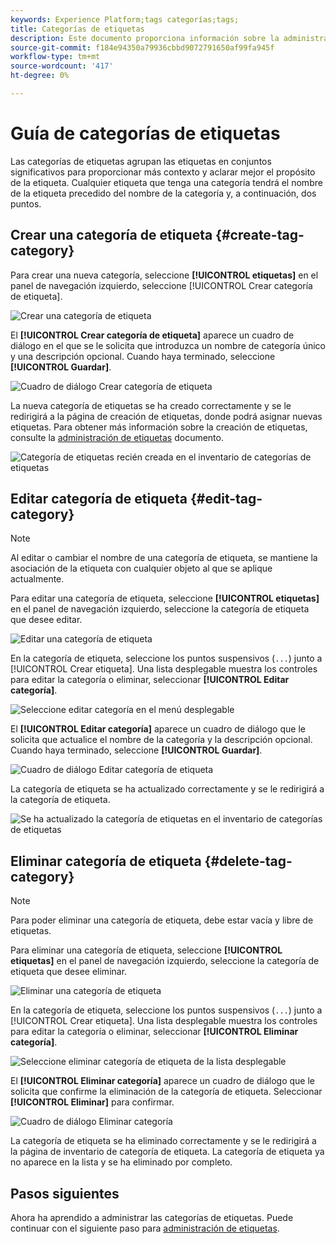 ```yaml
---
keywords: Experience Platform;tags categorías;tags;
title: Categorías de etiquetas
description: Este documento proporciona información sobre la administración de categorías de etiquetas administrativas en Adobe Experience Cloud
source-git-commit: f184e94350a79936cbbd9072791650af99fa945f
workflow-type: tm+mt
source-wordcount: '417'
ht-degree: 0%

---
```


# Guía de categorías de etiquetas

Las categorías de etiquetas agrupan las etiquetas en conjuntos significativos para proporcionar más contexto y aclarar mejor el propósito de la etiqueta. Cualquier etiqueta que tenga una categoría tendrá el nombre de la etiqueta precedido del nombre de la categoría y, a continuación, dos puntos.

## Crear una categoría de etiqueta {#create-tag-category}

Para crear una nueva categoría, seleccione **[!UICONTROL etiquetas]** en el panel de navegación izquierdo, seleccione [!UICONTROL Crear categoría de etiqueta].

![Crear una categoría de etiqueta](./images/create-tag-category.png)

El **[!UICONTROL Crear categoría de etiqueta]** aparece un cuadro de diálogo en el que se le solicita que introduzca un nombre de categoría único y una descripción opcional. Cuando haya terminado, seleccione **[!UICONTROL Guardar]**.

![Cuadro de diálogo Crear categoría de etiqueta](./images/create-tag-category-dialog.png)

La nueva categoría de etiquetas se ha creado correctamente y se le redirigirá a la página de creación de etiquetas, donde podrá asignar nuevas etiquetas. Para obtener más información sobre la creación de etiquetas, consulte la [administración de etiquetas](./managing-tags.md#create-a-tag-create-tag) documento.

![Categoría de etiquetas recién creada en el inventario de categorías de etiquetas](./images/new-tag-cateogry-listed.png)

## Editar categoría de etiqueta {#edit-tag-category}

>[!NOTE]
>
>Al editar o cambiar el nombre de una categoría de etiqueta, se mantiene la asociación de la etiqueta con cualquier objeto al que se aplique actualmente.

Para editar una categoría de etiqueta, seleccione **[!UICONTROL etiquetas]** en el panel de navegación izquierdo, seleccione la categoría de etiqueta que desee editar.

![Editar una categoría de etiqueta](./images/edit-tag-category.png)

En la categoría de etiqueta, seleccione los puntos suspensivos (`...`) junto a [!UICONTROL Crear etiqueta]. Una lista desplegable muestra los controles para editar la categoría o eliminar, seleccionar **[!UICONTROL Editar categoría]**.

![Seleccione editar categoría en el menú desplegable](./images/select-edit-tag-category.png)

El **[!UICONTROL Editar categoría]** aparece un cuadro de diálogo que le solicita que actualice el nombre de la categoría y la descripción opcional. Cuando haya terminado, seleccione **[!UICONTROL Guardar]**.

![Cuadro de diálogo Editar categoría de etiqueta](./images/edit-category-dialog.png)

La categoría de etiqueta se ha actualizado correctamente y se le redirigirá a la categoría de etiqueta.

![Se ha actualizado la categoría de etiquetas en el inventario de categorías de etiquetas](./images/updated-tag-category.png)

## Eliminar categoría de etiqueta {#delete-tag-category}

>[!NOTE]
>
>Para poder eliminar una categoría de etiqueta, debe estar vacía y libre de etiquetas.

Para eliminar una categoría de etiqueta, seleccione **[!UICONTROL etiquetas]** en el panel de navegación izquierdo, seleccione la categoría de etiqueta que desee eliminar.

![Eliminar una categoría de etiqueta](./images/edit-tag-category.png)

En la categoría de etiqueta, seleccione los puntos suspensivos (`...`) junto a [!UICONTROL Crear etiqueta]. Una lista desplegable muestra los controles para editar la categoría o eliminar, seleccionar **[!UICONTROL Eliminar categoría]**.

![Seleccione eliminar categoría de etiqueta de la lista desplegable](./images/select-delete-tag-category.png)

El **[!UICONTROL Eliminar categoría]** aparece un cuadro de diálogo que le solicita que confirme la eliminación de la categoría de etiqueta. Seleccionar **[!UICONTROL Eliminar]** para confirmar.

![Cuadro de diálogo Eliminar categoría](./images/delete-category-dialog.png)

La categoría de etiqueta se ha eliminado correctamente y se le redirigirá a la página de inventario de categoría de etiqueta. La categoría de etiqueta ya no aparece en la lista y se ha eliminado por completo.

## Pasos siguientes

Ahora ha aprendido a administrar las categorías de etiquetas. Puede continuar con el siguiente paso para [administración de etiquetas](./managing-tags.md).
